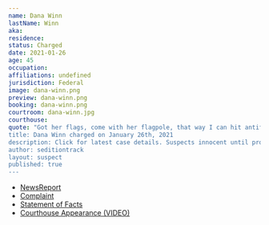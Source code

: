 ```yaml
---
name: Dana Winn
lastName: Winn
aka: 
residence: 
status: Charged
date: 2021-01-26
age: 45
occupation: 
affiliations: undefined
jurisdiction: Federal
image: dana-winn.png
preview: dana-winn.png
booking: dana-winn.png
courtroom: dana-winn.jpg
courthouse: 
quote: "Got her flags, come with her flagpole, that way I can hit antifa in
title: Dana Winn charged on January 26th, 2021
description: Click for latest case details. Suspects innocent until proven guilty.
author: seditiontrack
layout: suspect
published: true
---
```

- [NewsReport](https://www.thedailybeast.com/florida-couple-rachael-pert-and-dana-joe-winn-charged-in-capitol-riots)
- [Complaint](https://www.justice.gov/opa/page/file/1360796/download)
- [Statement of Facts](https://www.justice.gov/opa/page/file/1360796/download)
- [Courthouse Appearance (VIDEO)](https://www.actionnewsjax.com/news/local/clay-county/us-capitol-riots-middleburg-couple-granted-supervised-release-ran-out-federal-courthouse/RQCOMRARCRFMBHUEHMUQRASDRI/)
